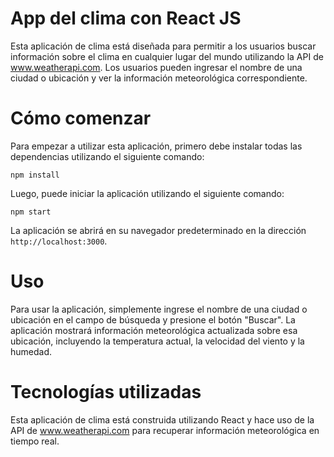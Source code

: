 # App del clima con React JS

Esta aplicación de clima está diseñada para permitir a los usuarios buscar información sobre el clima en cualquier lugar del mundo utilizando la API de www.weatherapi.com. Los usuarios pueden ingresar el nombre de una ciudad o ubicación y ver la información meteorológica correspondiente.

# Cómo comenzar

Para empezar a utilizar esta aplicación, primero debe instalar todas las dependencias utilizando el siguiente comando:

`npm install`

Luego, puede iniciar la aplicación utilizando el siguiente comando:

`npm start`

La aplicación se abrirá en su navegador predeterminado en la dirección `http://localhost:3000`.

# Uso

Para usar la aplicación, simplemente ingrese el nombre de una ciudad o ubicación en el campo de búsqueda y presione el botón "Buscar". La aplicación mostrará información meteorológica actualizada sobre esa ubicación, incluyendo la temperatura actual, la velocidad del viento y la humedad.

# Tecnologías utilizadas

Esta aplicación de clima está construida utilizando React y hace uso de la API de www.weatherapi.com para recuperar información meteorológica en tiempo real.
